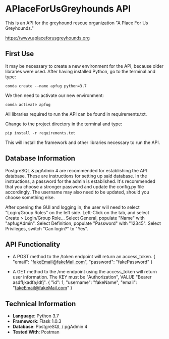 # APlaceForUsGreyhounds API

 This is an API for the greyhound rescue organization "A Place For Us Greyhounds."

 https://www.aplaceforusgreyhounds.org

## First Use
It may be necessary to create a new environment for the API, because older libraries were used.
After having installed Python, go to the terminal and type:
    
    conda create --name apfug python=3.7

We then need to activate our new environment:

    conda activate apfug

All libraries required to run the API can be found in requirements.txt.

Change to the project directory in the terminal and type:

    pip install -r requirements.txt

This will install the framework and other libraries necessary to run the API.

## Database Information
PostgreSQL & pgAdmin 4 are recommended for establishing the API database. These are instructions for setting up said database. In the instructions, a password for the admin is established. It's recommended that you choose a stronger password and update the config.py file accordingly. The username may also need to be updated, should you choose something else.

After opening the GUI and logging in, the user will need to select "Login/Group Roles" on the left side.
Left-Click on the tab, and select Create > Login/Group Role...
Select General, populate "Name" with "apfugAdmin".
Select Definition, populate "Password" with "12345".
Select Privileges, switch "Can login?" to "Yes".

## API Functionality

* A POST method to the /token endpoint will return an access_token.
    {
        "email": "fakeEmail@fakeMail.com",
        "password": "fakePassword"
    }

* A GET method to the /me endpoint using the access_token will return user information. The KEY must be "Authorization", VALUE "Bearer asdfl;kadfa;ldfj".
    {
        "id": 1,
        "username": "fakeName",
        "email": "fakeEmail@fakeMail.com"
    }

## Technical Information
* **Language**: Python 3.7
* **Framework**: Flask 1.0.3
* **Database**: PostgreSQL / pgAdmin 4
* **Tested With**: Postman

